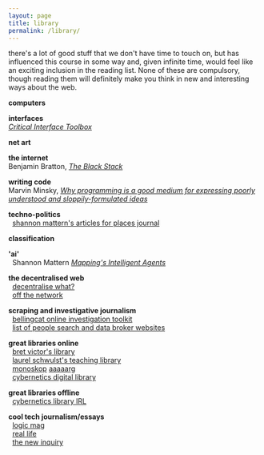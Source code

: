 ```yaml
---
layout: page
title: library
permalink: /library/
---
```


there's a lot of good stuff that we don't have time to touch on, but has influenced this course in some way and, given infinite time, would feel like an exciting inclusion in the reading list. None of these are compulsory, though reading them will definitely make you think in new and interesting ways about the web.


**computers**  


**interfaces**  
[*Critical Interface Toolbox*](https://web.archive.org/web/20170325032550/https://crit.hangar.org/toolbox/)  

**net art**  


**the internet**  
Benjamin Bratton, [*The Black Stack*](https://www.e-flux.com/journal/53/59883/the-black-stack/)

**writing code**  
Marvin Minsky, [*Why programming is a good medium for expressing poorly understood and sloppily-formulated ideas*](http://worrydream.com/refs/Minsky%20-%20Why%20programming%20is%20a%20good%20medium%20for%20expressing%20poorly%20understood%20and%20sloppily-formulated%20ideas.pdf)  

**techno-politics**  
  [shannon mattern's articles for places journal](https://placesjournal.org/author/shannon-mattern/)  

**classification**  

**'ai'**  
  Shannon Mattern [*Mapping's Intelligent Agents*](https://placesjournal.org/article/mappings-intelligent-agents/)  


**the decentralised web**  
  [decentralise what?](http://fall2019-3a.designforthe.net/library/decentralize-what)  
  [off the network](https://1.droppdf.com/files/cwYC1/off-the-network-disrupting-the-digital-world-electronic-mediations-by-ulises-ali-mejias.pdf)  

**scraping and investigative journalism**  
  [bellingcat online investigation toolkit](https://docs.google.com/document/d/1BfLPJpRtyq4RFtHJoNpvWQjmGnyVkfE2HYoICKOGguA/mobilebasic)  
  [list of people search and data broker websites](https://docs.google.com/spreadsheets/d/1nDWmjCBvQE6N1TDv6RvAjo6oeSCRCIiWjG7502OG48I/edit#gid=0)  

**great libraries online**    
  [bret victor's library](http://worrydream.com/refs/)  
  [laurel schwulst's teaching library](http://veryinteractive.net/library)  
  [monoskop](https://monoskop.org/Monoskop)  [aaaaarg](https://aaaaarg.fail)  
  [cybernetics digital library](https://www.are.na/david-hecht/cybernetics-digital-library)  

**great libraries offline**  
  [cybernetics library IRL](https://cybernetics.social)  

**cool tech journalism/essays**  
  [logic mag](https://logicmag.io)  
  [real life](https://reallifemag.com)  
  [the new inquiry](https://thenewinquiry.com)  